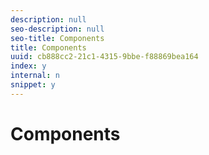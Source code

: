 ```yaml
---
description: null
seo-description: null
seo-title: Components
title: Components
uuid: cb888cc2-21c1-4315-9bbe-f88869bea164
index: y
internal: n
snippet: y
---
```


# Components

